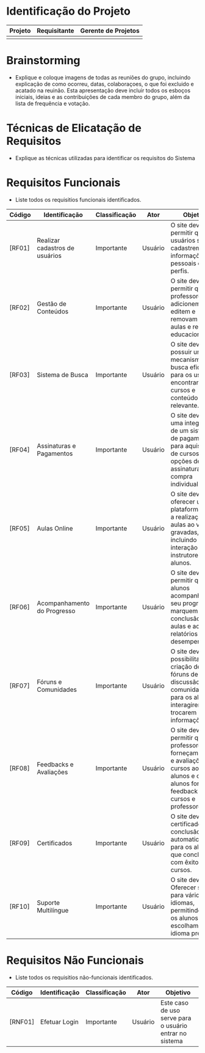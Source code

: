 # Identificação do Projeto

|Projeto | Requisitante | Gerente de Projetos|
| -------| ------------ | -------------------|
|        |              |                    |

# Brainstorming 
- Explique e coloque imagens de todas as reuniões do grupo, incluindo explicação de como ocorreu, datas, colaboraçoes, o que foi excluido e acatado na reuinão.  Esta apresentação deve incluir todos os esboços iniciais, ideias e as contribuições de cada membro do grupo, além da lista de frequência e votação.

# Técnicas de Elicatação de Requisitos
- Explique as técnicas utilizadas para identificar os requisitos do Sistema
# Requisitos Funcionais 
- Liste todos os requisitios funcionais identificados. 

|Código |Identificação |Classificação |Ator |Objetivo|
|------ |--------------|--------------|-----|--------|
|[RF01] |Realizar cadastros de usuários  |Importante    |Usuário| O site deve permitir que os usuários se cadastrem com informações  pessoais e criem perfis.|
|[RF02] |Gestão de Conteúdos  |Importante    |Usuário| O site deve permitir que os professores adicionem, editem e removam  cursos, aulas e recursos educacionais.|
|[RF03] |Sistema de Busca  |Importante    |Usuário| O site deve possuir um mecanismo de busca eficiente para os usuários  encontrarem cursos e conteúdo relevante.|
|[RF04] |Assinaturas e Pagamentos  |Importante    |Usuário| O site deve ter uma integração de um sistema de pagamento para aquisição  de cursos, com opções de assinatura ou compra individual.|
|[RF05] |Aulas Online  |Importante    |Usuário| O site deve oferecer uma plataforma para a realização de aulas ao vivo ou  gravadas, incluindo interação entre instrutores e alunos.|
|[RF06] |Acompanhamento do Progresso  |Importante    |Usuário| O site deve permitir que os alunos acompanhem seu progresso, marquem a  conclusão de aulas e acessem relatórios de desempenho.|
|[RF07] |Fóruns e Comunidades  |Importante    |Usuário| O site deve possibilitar a criação de fóruns de discussão e comunidades  para os alunos interagirem e trocarem informações.|
|[RF08] |Feedbacks e Avaliações  |Importante    |Usuário| O site deve permitir que os professores forneçam cursos e avaliações dos  cursos aos alunos e os alunos forneçam feedback para cursos e professores.|
|[RF09] |Certificados  |Importante    |Usuário| O site deve gerar certificados de conclusão automaticamente para os  alunos que concluíram com êxito os cursos.|
|[RF10] |Suporte Multilíngue  |Importante    |Usuário| O site deve Oferecer suporte para vários idiomas, permitindo que os alunos  escolham seu idioma preferido.|


# Requisitos Não Funcionais 
- Liste todos os requisitios não-funcionais identificados.

|Código |Identificação |Classificação |Ator |Objetivo|
|------ |--------------|--------------|-----|--------|
|[RNF01] |Efetuar Login |Importante    |Usuário| Este caso de uso serve para o usuário entrar no sistema|
